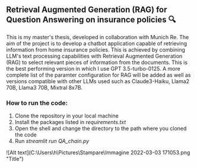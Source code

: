 ## Retrieval Augmented Generation (RAG) for Question Answering on insurance policies :mag:
This is my master's thesis, developed in collaboration with Munich Re. The aim of the project is to develop a chatbot application capable of retrieving information from home insurance policies. 
This is achieved by combining LLM's text processing capabilities with Retrieval Augmented Generation (RAG) to select relevant pieces of information from the documents. This is the best performing version in which I use GPT 3.5-turbo-0125. A more complete list of the paramter configuration for RAG will be added as well as versions compatible with other LLMs used such as Claude3-Haiku, Llama2 70B, Llama3 70B, Mixtral 8x7B.

### How to run the code:
1. Clone the repository in your local machine
2. Install the packages listed in *requirements.txt*
3. Open the shell and change the directory to the path where you cloned the code
4. Run *streamlit run QA_chain.py*

![Alt text](C:\Users\h\Pictures\Stampare\Immagine 2022-03-03 171053.png "Title")
